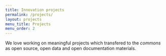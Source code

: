 ```yaml
---
title: Innovation projects
permalink: /projects/
layout: projects
menu_title: Projects
menu_order: 2
---
```


We love working on meaningful projects which transfered to the _commons_ as open source, open data and open documentation materials.
